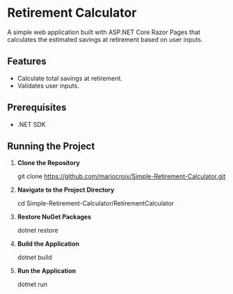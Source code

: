 # Retirement Calculator

A simple web application built with ASP.NET Core Razor Pages that calculates the estimated savings at retirement based on user inputs.

## Features

- Calculate total savings at retirement.
- Validates user inputs.

## Prerequisites

- .NET SDK

## Running the Project

1. **Clone the Repository**
   
   git clone https://github.com/mariocroix/Simple-Retirement-Calculator.git

2. **Navigate to the Project Directory**
   
   cd Simple-Retirement-Calculator/RetirementCalculator

3. **Restore NuGet Packages**
   
   dotnet restore

4. **Build the Application**
   
   dotnet build
   
5. **Run the Application**
  
   dotnet run
